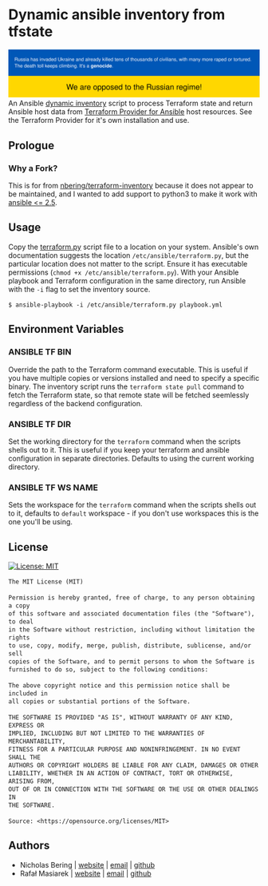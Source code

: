 
# Dynamic ansible inventory from tfstate

[![WeSupportUkraine](https://raw.githubusercontent.com/Infrastrukturait/WeSupportUkraine/main/banner.svg)](https://github.com/Infrastrukturait/WeSupportUkraine)
An Ansible [dynamic inventory](http://docs.ansible.com/ansible/latest/intro_dynamic_inventory.html) script to process Terraform state and return
Ansible host data from [Terraform Provider for Ansible](https://github.com/nbering/terraform-provider-ansible/) host resources. See the
Terraform Provider for it's own installation and use.

## Prologue
### Why a Fork?
This is for from [nbering/terraform-inventory](https://github.com/nbering/terraform-inventory) because it does not appear to be maintained, and I wanted to add support to
python3 to make it work with [ansible <= 2.5](https://docs.ansible.com/ansible/latest/reference_appendices/python_3_support.html).

## Usage
Copy the [terraform.py](./terraform.py) script file to a location on your system. Ansible's own documentation suggests the location `/etc/ansible/terraform.py`,
but the particular location does not matter to the script. Ensure it has executable permissions (`chmod +x /etc/ansible/terraform.py`).
With your Ansible playbook and Terraform configuration in the same directory, run Ansible with the `-i` flag to set the inventory source.
```
$ ansible-playbook -i /etc/ansible/terraform.py playbook.yml
```

## Environment Variables


### ANSIBLE TF BIN

Override the path to the Terraform command executable. This is useful if you have multiple copies or versions installed and need to specify a specific binary.
The inventory script runs the `terraform state pull` command to fetch the Terraform state, so that remote state will be fetched seemlessly regardless of the backend configuration.


### ANSIBLE TF DIR

Set the working directory for the `terraform` command when the scripts shells out to it. This is useful if you keep your terraform and ansible configuration in separate directories. Defaults to using the current working directory.


### ANSIBLE TF WS NAME

Sets the workspace for the `terraform` command when the scripts shells out to it, defaults to `default` workspace - if you don't use workspaces this is the one you'll be using.


## License

[![License: MIT](https://img.shields.io/badge/License-MIT-yellow.svg)](https://opensource.org/licenses/MIT)

```text
The MIT License (MIT)

Permission is hereby granted, free of charge, to any person obtaining a copy
of this software and associated documentation files (the "Software"), to deal
in the Software without restriction, including without limitation the rights
to use, copy, modify, merge, publish, distribute, sublicense, and/or sell
copies of the Software, and to permit persons to whom the Software is
furnished to do so, subject to the following conditions:

The above copyright notice and this permission notice shall be included in
all copies or substantial portions of the Software.

THE SOFTWARE IS PROVIDED "AS IS", WITHOUT WARRANTY OF ANY KIND, EXPRESS OR
IMPLIED, INCLUDING BUT NOT LIMITED TO THE WARRANTIES OF MERCHANTABILITY,
FITNESS FOR A PARTICULAR PURPOSE AND NONINFRINGEMENT. IN NO EVENT SHALL THE
AUTHORS OR COPYRIGHT HOLDERS BE LIABLE FOR ANY CLAIM, DAMAGES OR OTHER
LIABILITY, WHETHER IN AN ACTION OF CONTRACT, TORT OR OTHERWISE, ARISING FROM,
OUT OF OR IN CONNECTION WITH THE SOFTWARE OR THE USE OR OTHER DEALINGS IN
THE SOFTWARE.

Source: <https://opensource.org/licenses/MIT>
```
## Authors
-  Nicholas Bering | [website](https://nicholasbering.ca/) | [email](mailto:bering.nicholas@gmail.com) | [github](https://github.com/nbering)
- Rafał Masiarek | [website](https://masiarek.pl) | [email](mailto:rafal@masiarek.pl) | [github](https://github.com/rafalmasiarek)
